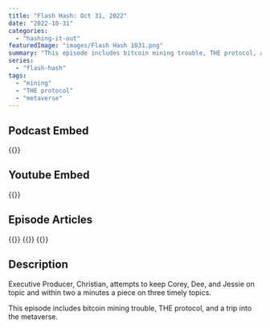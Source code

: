```yaml
---
title: "Flash Hash: Oct 31, 2022"
date: "2022-10-31"
categories: 
  - "hashing-it-out"
featuredImage: "images/Flash Hash 1031.png"
summary: "This episode includes bitcoin mining trouble, THE protocol, and a trip into the metaverse."
series:
  - "flash-hash"
tags: 
  - "mining"
  - "THE protocol"
  - "metaverse"
---
```



## Podcast Embed
{{<podcast-embed url="https://hashingitout.sounder.fm/episode/flash-hash-10-31-2022">}}

## Youtube Embed
{{<youtube url="https://youtu.be/3EDdi1kpvNk">}}

## Episode Articles
{{<bitcoin-miners url=https://bloom.bg/3firu4O>}}
{{<THE-protocol url=https://bit.ly/3U9j6TR>}}
{{<metaverse url=https://bit.ly/3WftXgW>}}

## Description
Executive Producer, Christian, attempts to keep Corey, Dee, and Jessie on topic and within two a minutes a piece on three timely topics.

This episode includes bitcoin mining trouble, THE protocol, and a trip into the metaverse.